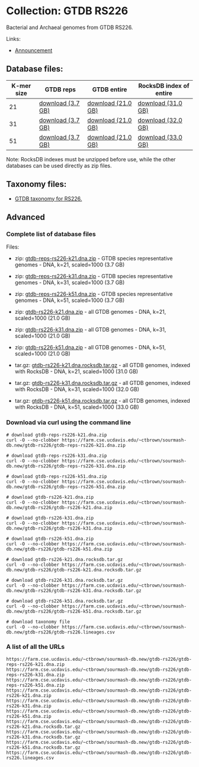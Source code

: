 <!-- automatically generated by code in https://github.com/sourmash-bio/2025-sourmash-databases-doc-template/ -->
<!-- template file: templates/gtdb.md -->

# Collection: GTDB RS226

Bacterial and Archaeal genomes from GTDB RS226.

Links:

* [Announcement](https://forum.gtdb.ecogenomic.org/t/announcing-gtdb-r10-rs226/724)

## Database files:

| K-mer size | GTDB reps | GTDB entire | RocksDB index of entire |
| -------- | -------- | -------- | ---- |
| 21 | [download (3.7 GB)](https://farm.cse.ucdavis.edu/~ctbrown/sourmash-db.new/gtdb-rs226/gtdb-reps-rs226-k21.dna.zip) | [download (21.0 GB)](https://farm.cse.ucdavis.edu/~ctbrown/sourmash-db.new/gtdb-rs226/gtdb-rs226-k21.dna.zip)  | [download (31.0 GB)](https://farm.cse.ucdavis.edu/~ctbrown/sourmash-db.new/gtdb-rs226/gtdb-rs226-k21.dna.rocksdb.tar.gz)  |
| 31 | [download (3.7 GB)](https://farm.cse.ucdavis.edu/~ctbrown/sourmash-db.new/gtdb-rs226/gtdb-reps-rs226-k31.dna.zip) | [download (21.0 GB)](https://farm.cse.ucdavis.edu/~ctbrown/sourmash-db.new/gtdb-rs226/gtdb-rs226-k31.dna.zip)  | [download (32.0 GB)](https://farm.cse.ucdavis.edu/~ctbrown/sourmash-db.new/gtdb-rs226/gtdb-rs226-k31.dna.rocksdb.tar.gz)  |
| 51 | [download (3.7 GB)](https://farm.cse.ucdavis.edu/~ctbrown/sourmash-db.new/gtdb-rs226/gtdb-reps-rs226-k51.dna.zip) | [download (21.0 GB)](https://farm.cse.ucdavis.edu/~ctbrown/sourmash-db.new/gtdb-rs226/gtdb-rs226-k51.dna.zip)  | [download (33.0 GB)](https://farm.cse.ucdavis.edu/~ctbrown/sourmash-db.new/gtdb-rs226/gtdb-rs226-k51.dna.rocksdb.tar.gz)  |


Note: RocksDB indexes must be unzipped before use, while the other
databases can be used directly as zip files.

## Taxonomy files:

* [GTDB taxonomy for RS226.](https://farm.cse.ucdavis.edu/~ctbrown/sourmash-db.new/gtdb-rs226/gtdb-rs226.lineages.csv)


## Advanced

<!-- automatically generated by code in https://github.com/sourmash-bio/2025-sourmash-databases-doc-template/ -->
<!-- template file: templates/advanced.md -->

### Complete list of database files

Files:

* zip: [gtdb-reps-rs226-k21.dna.zip](https://farm.cse.ucdavis.edu/~ctbrown/sourmash-db.new/gtdb-rs226/gtdb-reps-rs226-k21.dna.zip) - GTDB species representative genomes - DNA, k=21, scaled=1000 (3.7 GB)
* zip: [gtdb-reps-rs226-k31.dna.zip](https://farm.cse.ucdavis.edu/~ctbrown/sourmash-db.new/gtdb-rs226/gtdb-reps-rs226-k31.dna.zip) - GTDB species representative genomes - DNA, k=31, scaled=1000 (3.7 GB)
* zip: [gtdb-reps-rs226-k51.dna.zip](https://farm.cse.ucdavis.edu/~ctbrown/sourmash-db.new/gtdb-rs226/gtdb-reps-rs226-k51.dna.zip) - GTDB species representative genomes - DNA, k=51, scaled=1000 (3.7 GB)


* zip: [gtdb-rs226-k21.dna.zip](https://farm.cse.ucdavis.edu/~ctbrown/sourmash-db.new/gtdb-rs226/gtdb-rs226-k21.dna.zip) - all GTDB genomes - DNA, k=21, scaled=1000 (21.0 GB)
* zip: [gtdb-rs226-k31.dna.zip](https://farm.cse.ucdavis.edu/~ctbrown/sourmash-db.new/gtdb-rs226/gtdb-rs226-k31.dna.zip) - all GTDB genomes - DNA, k=31, scaled=1000 (21.0 GB)
* zip: [gtdb-rs226-k51.dna.zip](https://farm.cse.ucdavis.edu/~ctbrown/sourmash-db.new/gtdb-rs226/gtdb-rs226-k51.dna.zip) - all GTDB genomes - DNA, k=51, scaled=1000 (21.0 GB)


* tar.gz: [gtdb-rs226-k21.dna.rocksdb.tar.gz](https://farm.cse.ucdavis.edu/~ctbrown/sourmash-db.new/gtdb-rs226/gtdb-rs226-k21.dna.rocksdb.tar.gz) - all GTDB genomes, indexed with RocksDB - DNA, k=21, scaled=1000 (31.0 GB)
* tar.gz: [gtdb-rs226-k31.dna.rocksdb.tar.gz](https://farm.cse.ucdavis.edu/~ctbrown/sourmash-db.new/gtdb-rs226/gtdb-rs226-k31.dna.rocksdb.tar.gz) - all GTDB genomes, indexed with RocksDB - DNA, k=31, scaled=1000 (32.0 GB)
* tar.gz: [gtdb-rs226-k51.dna.rocksdb.tar.gz](https://farm.cse.ucdavis.edu/~ctbrown/sourmash-db.new/gtdb-rs226/gtdb-rs226-k51.dna.rocksdb.tar.gz) - all GTDB genomes, indexed with RocksDB - DNA, k=51, scaled=1000 (33.0 GB)



### Download via curl using the command line

```shell
# download gtdb-reps-rs226-k21.dna.zip
curl -O --no-clobber https://farm.cse.ucdavis.edu/~ctbrown/sourmash-db.new/gtdb-rs226/gtdb-reps-rs226-k21.dna.zip

# download gtdb-reps-rs226-k31.dna.zip
curl -O --no-clobber https://farm.cse.ucdavis.edu/~ctbrown/sourmash-db.new/gtdb-rs226/gtdb-reps-rs226-k31.dna.zip

# download gtdb-reps-rs226-k51.dna.zip
curl -O --no-clobber https://farm.cse.ucdavis.edu/~ctbrown/sourmash-db.new/gtdb-rs226/gtdb-reps-rs226-k51.dna.zip

# download gtdb-rs226-k21.dna.zip
curl -O --no-clobber https://farm.cse.ucdavis.edu/~ctbrown/sourmash-db.new/gtdb-rs226/gtdb-rs226-k21.dna.zip

# download gtdb-rs226-k31.dna.zip
curl -O --no-clobber https://farm.cse.ucdavis.edu/~ctbrown/sourmash-db.new/gtdb-rs226/gtdb-rs226-k31.dna.zip

# download gtdb-rs226-k51.dna.zip
curl -O --no-clobber https://farm.cse.ucdavis.edu/~ctbrown/sourmash-db.new/gtdb-rs226/gtdb-rs226-k51.dna.zip

# download gtdb-rs226-k21.dna.rocksdb.tar.gz
curl -O --no-clobber https://farm.cse.ucdavis.edu/~ctbrown/sourmash-db.new/gtdb-rs226/gtdb-rs226-k21.dna.rocksdb.tar.gz

# download gtdb-rs226-k31.dna.rocksdb.tar.gz
curl -O --no-clobber https://farm.cse.ucdavis.edu/~ctbrown/sourmash-db.new/gtdb-rs226/gtdb-rs226-k31.dna.rocksdb.tar.gz

# download gtdb-rs226-k51.dna.rocksdb.tar.gz
curl -O --no-clobber https://farm.cse.ucdavis.edu/~ctbrown/sourmash-db.new/gtdb-rs226/gtdb-rs226-k51.dna.rocksdb.tar.gz

# download taxonomy file
curl -O --no-clobber https://farm.cse.ucdavis.edu/~ctbrown/sourmash-db.new/gtdb-rs226/gtdb-rs226.lineages.csv
```

### A list of all the URLs

```
https://farm.cse.ucdavis.edu/~ctbrown/sourmash-db.new/gtdb-rs226/gtdb-reps-rs226-k21.dna.zip
https://farm.cse.ucdavis.edu/~ctbrown/sourmash-db.new/gtdb-rs226/gtdb-reps-rs226-k31.dna.zip
https://farm.cse.ucdavis.edu/~ctbrown/sourmash-db.new/gtdb-rs226/gtdb-reps-rs226-k51.dna.zip
https://farm.cse.ucdavis.edu/~ctbrown/sourmash-db.new/gtdb-rs226/gtdb-rs226-k21.dna.zip
https://farm.cse.ucdavis.edu/~ctbrown/sourmash-db.new/gtdb-rs226/gtdb-rs226-k31.dna.zip
https://farm.cse.ucdavis.edu/~ctbrown/sourmash-db.new/gtdb-rs226/gtdb-rs226-k51.dna.zip
https://farm.cse.ucdavis.edu/~ctbrown/sourmash-db.new/gtdb-rs226/gtdb-rs226-k21.dna.rocksdb.tar.gz
https://farm.cse.ucdavis.edu/~ctbrown/sourmash-db.new/gtdb-rs226/gtdb-rs226-k31.dna.rocksdb.tar.gz
https://farm.cse.ucdavis.edu/~ctbrown/sourmash-db.new/gtdb-rs226/gtdb-rs226-k51.dna.rocksdb.tar.gz
https://farm.cse.ucdavis.edu/~ctbrown/sourmash-db.new/gtdb-rs226/gtdb-rs226.lineages.csv
```